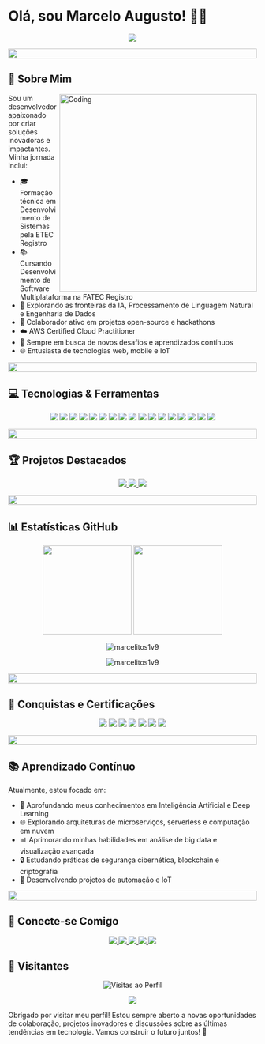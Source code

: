 # Olá, sou Marcelo Augusto! 👨‍💻

<div align="center">
  <img src="https://readme-typing-svg.herokuapp.com/?lines=Desenvolvedor+Full+Stack;Entusiasta+de+IA;Engenheiro+de+Dados;Analista+de+Dados&center=true&width=380&height=45">
</div>

<p align="center">
  <img src="https://i.imgur.com/dBaSKWF.gif" height="20" width="100%">
</p>

## 🚀 Sobre Mim

<img align="right" alt="Coding" width="400" src="https://media.giphy.com/media/qgQUggAC3Pfv687qPC/giphy.gif">

Sou um desenvolvedor apaixonado por criar soluções inovadoras e impactantes. Minha jornada inclui:

- 🎓 Formação técnica em Desenvolvimento de Sistemas pela ETEC Registro
- 📚 Cursando Desenvolvimento de Software Multiplataforma na FATEC Registro
- 🌱 Explorando as fronteiras da IA, Processamento de Linguagem Natural e Engenharia de Dados
- 🤝 Colaborador ativo em projetos open-source e hackathons
- ☁️ AWS Certified Cloud Practitioner
- 🚀 Sempre em busca de novos desafios e aprendizados contínuos
- 🌐 Entusiasta de tecnologias web, mobile e IoT

<p align="center">
  <img src="https://i.imgur.com/dBaSKWF.gif" height="20" width="100%">
</p>

## 💻 Tecnologias & Ferramentas

<p align="center">
  <img src="https://img.shields.io/badge/-PHP-777BB4?style=for-the-badge&logo=php&logoColor=white" />
  <img src="https://img.shields.io/badge/-JavaScript-F7DF1E?style=for-the-badge&logo=javascript&logoColor=black" />
  <img src="https://img.shields.io/badge/-React%20Native-61DAFB?style=for-the-badge&logo=react&logoColor=white" />
  <img src="https://img.shields.io/badge/-Python-3776AB?style=for-the-badge&logo=python&logoColor=white" />
  <img src="https://img.shields.io/badge/-Machine%20Learning-FF9900?style=for-the-badge&logo=pytorch&logoColor=white" />
  <img src="https://img.shields.io/badge/-Git-F05032?style=for-the-badge&logo=git&logoColor=white" />
  <img src="https://img.shields.io/badge/-VS%20Code-007ACC?style=for-the-badge&logo=visual-studio-code&logoColor=white" />
  <img src="https://img.shields.io/badge/-Docker-2496ED?style=for-the-badge&logo=docker&logoColor=white" />
  <img src="https://img.shields.io/badge/-AWS-232F3E?style=for-the-badge&logo=amazon-aws&logoColor=white" />
  <img src="https://img.shields.io/badge/-Amazon%20S3-569A31?style=for-the-badge&logo=amazon-s3&logoColor=white" />
  <img src="https://img.shields.io/badge/-Amazon%20Redshift-8C4FFF?style=for-the-badge&logo=amazon-aws&logoColor=white" />
  <img src="https://img.shields.io/badge/-Amazon%20Athena-232F3E?style=for-the-badge&logo=amazon-aws&logoColor=white" />
  <img src="https://img.shields.io/badge/-Node.js-339933?style=for-the-badge&logo=node.js&logoColor=white" />
  <img src="https://img.shields.io/badge/-MongoDB-47A248?style=for-the-badge&logo=mongodb&logoColor=white" />
  <img src="https://img.shields.io/badge/-SQL-4479A1?style=for-the-badge&logo=mysql&logoColor=white" />
  <img src="https://img.shields.io/badge/-TensorFlow-FF6F00?style=for-the-badge&logo=tensorflow&logoColor=white" />
  <img src="https://img.shields.io/badge/-Kubernetes-326CE5?style=for-the-badge&logo=kubernetes&logoColor=white" />
</p>

<p align="center">
  <img src="https://i.imgur.com/dBaSKWF.gif" height="20" width="100%">
</p>

## 🏆 Projetos Destacados

<div align="center">
  <a href="https://github.com/marcelitos1v9/apex-bank">
    <img src="https://github-readme-stats.vercel.app/api/pin/?username=marcelitos1v9&repo=apex-bank&theme=radical" />
  </a>
  <a href="https://github.com/marcelitos1v9/termocity">
    <img src="https://github-readme-stats.vercel.app/api/pin/?username=marcelitos1v9&repo=termocity&theme=radical" />
  </a>
  <a href="https://github.com/marcelitos1v9/aws-data-analysis">
    <img src="https://github-readme-stats.vercel.app/api/pin/?username=marcelitos1v9&repo=aws-data-analysis&theme=radical" />
  </a>
</div>

<p align="center">
  <img src="https://i.imgur.com/dBaSKWF.gif" height="20" width="100%">
</p>

## 📊 Estatísticas GitHub

<div align="center">
  <img height="180em" src="https://github-readme-stats.vercel.app/api?username=marcelitos1v9&show_icons=true&theme=radical&include_all_commits=true&count_private=true"/>
  <img height="180em" src="https://github-readme-stats.vercel.app/api/top-langs/?username=marcelitos1v9&layout=compact&langs_count=7&theme=radical&count_private=true"/>
</div>

<p align="center">
  <img src="https://github-profile-trophy.vercel.app/?username=marcelitos1v9&theme=radical&row=1&column=7" alt="marcelitos1v9" />
</p>

<p align="center">
  <img src="https://github-readme-streak-stats.herokuapp.com/?user=marcelitos1v9&theme=radical" alt="marcelitos1v9" />
</p>

<p align="center">
  <img src="https://i.imgur.com/dBaSKWF.gif" height="20" width="100%">
</p>

## 🌟 Conquistas e Certificações

<p align="center">
  <img src="https://img.shields.io/badge/-Técnico%20em%20Desenvolvimento%20de%20Sistemas-00C853?style=for-the-badge&logo=checkmarx&logoColor=white" />
  <img src="https://img.shields.io/badge/-AWS%20Certified%20Cloud%20Practitioner-232F3E?style=for-the-badge&logo=amazon-aws&logoColor=white" />
  <img src="https://img.shields.io/badge/-Python%20(40h)-3776AB?style=for-the-badge&logo=python&logoColor=white" />
  <img src="https://img.shields.io/badge/-JavaScript%20(40h)-F7DF1E?style=for-the-badge&logo=javascript&logoColor=black" />
  <img src="https://img.shields.io/badge/-Hardware%20(20h)-4CAF50?style=for-the-badge&logo=raspberry-pi&logoColor=white" />
  <img src="https://img.shields.io/badge/-Scrum%20Fundamentals-6DB33F?style=for-the-badge&logo=scrumalliance&logoColor=white" />
  <img src="https://img.shields.io/badge/-Machine%20Learning%20Specialization-FF6F00?style=for-the-badge&logo=coursera&logoColor=white" />
</p>

<p align="center">
  <img src="https://i.imgur.com/dBaSKWF.gif" height="20" width="100%">
</p>

## 📚 Aprendizado Contínuo

Atualmente, estou focado em:

- 🧠 Aprofundando meus conhecimentos em Inteligência Artificial e Deep Learning
- 🌐 Explorando arquiteturas de microserviços, serverless e computação em nuvem
- 📊 Aprimorando minhas habilidades em análise de big data e visualização avançada
- 🔒 Estudando práticas de segurança cibernética, blockchain e criptografia
- 🤖 Desenvolvendo projetos de automação e IoT

<p align="center">
  <img src="https://i.imgur.com/dBaSKWF.gif" height="20" width="100%">
</p>

## 🤝 Conecte-se Comigo

<p align="center">
  <a href="https://www.linkedin.com/in/marcelo-augusto-a73827273">
    <img src="https://img.shields.io/badge/-LinkedIn-0077B5?style=for-the-badge&logo=linkedin&logoColor=white" />
  </a>
  <a href="mailto:marceloaugustocge@gmail.com">
    <img src="https://img.shields.io/badge/-Email-D14836?style=for-the-badge&logo=gmail&logoColor=white" />
  </a>
  <a href="https://github.com/marcelitos1v9">
    <img src="https://img.shields.io/badge/-GitHub-181717?style=for-the-badge&logo=github&logoColor=white" />
  </a>
  <a href="https://medium.com/@seu_usuario_medium">
    <img src="https://img.shields.io/badge/-Medium-12100E?style=for-the-badge&logo=medium&logoColor=white" />
  </a>
  <a href="https://twitter.com/seu_usuario_twitter">
    <img src="https://img.shields.io/badge/-Twitter-1DA1F2?style=for-the-badge&logo=twitter&logoColor=white" />
  </a>
</p>

## 👀 Visitantes

<p align="center">
  <img src="https://komarev.com/ghpvc/?username=marcelitos1v9&color=blueviolet&style=for-the-badge" alt="Visitas ao Perfil" />
</p>

<p align="center">
  <img src="https://capsule-render.vercel.app/api?type=waving&color=gradient&height=60&section=footer"/>
</p>

Obrigado por visitar meu perfil! Estou sempre aberto a novas oportunidades de colaboração, projetos inovadores e discussões sobre as últimas tendências em tecnologia. Vamos construir o futuro juntos! 🚀
